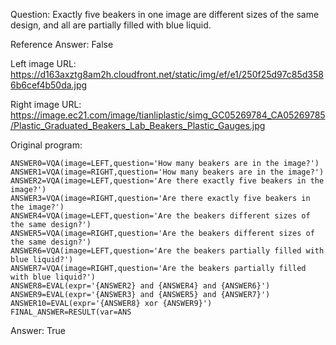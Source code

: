 Question: Exactly five beakers in one image are different sizes of the same design, and all are partially filled with blue liquid.

Reference Answer: False

Left image URL: https://d163axztg8am2h.cloudfront.net/static/img/ef/e1/250f25d97c85d3586b6cef4b50da.jpg

Right image URL: https://image.ec21.com/image/tianliplastic/simg_GC05269784_CA05269785/Plastic_Graduated_Beakers_Lab_Beakers_Plastic_Gauges.jpg

Original program:

```
ANSWER0=VQA(image=LEFT,question='How many beakers are in the image?')
ANSWER1=VQA(image=RIGHT,question='How many beakers are in the image?')
ANSWER2=VQA(image=LEFT,question='Are there exactly five beakers in the image?')
ANSWER3=VQA(image=RIGHT,question='Are there exactly five beakers in the image?')
ANSWER4=VQA(image=LEFT,question='Are the beakers different sizes of the same design?')
ANSWER5=VQA(image=RIGHT,question='Are the beakers different sizes of the same design?')
ANSWER6=VQA(image=LEFT,question='Are the beakers partially filled with blue liquid?')
ANSWER7=VQA(image=RIGHT,question='Are the beakers partially filled with blue liquid?')
ANSWER8=EVAL(expr='{ANSWER2} and {ANSWER4} and {ANSWER6}')
ANSWER9=EVAL(expr='{ANSWER3} and {ANSWER5} and {ANSWER7}')
ANSWER10=EVAL(expr='{ANSWER8} xor {ANSWER9}')
FINAL_ANSWER=RESULT(var=ANS
```
Answer: True

